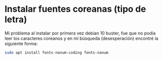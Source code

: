 # Instalar fuentes coreanas (tipo de letra)


Mi problema al instalar por primera vez debian 10 buster, fue que no podía leer los caracteres coreanos y en mi búsqueda (desesperación) encontré la siguiente forma:

```bash
sudo apt install fonts-nanum-coding fonts-nanum
```

